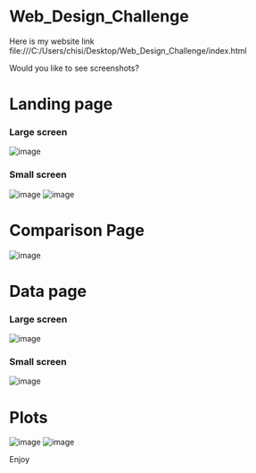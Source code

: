 # Web_Design_Challenge

Here is my website link file:///C:/Users/chisi/Desktop/Web_Design_Challenge/index.html

Would you like to see screenshots?
# Landing page 
### Large screen
![image](https://user-images.githubusercontent.com/99673859/170308460-4cdbbb8c-6598-45c1-961c-e3544ace80f7.png)

### Small screen
![image](https://user-images.githubusercontent.com/99673859/170308765-f804ccaa-fffc-48d3-b614-2bf1b2414a40.png)
![image](https://user-images.githubusercontent.com/99673859/170308936-d42e01aa-2998-4d6e-a1cb-1898051c867b.png)

# Comparison Page 
![image](https://user-images.githubusercontent.com/99673859/170309208-38b663b6-d9ea-4b6b-81de-a442c1408cb3.png)

# Data page 
### Large screen 
![image](https://user-images.githubusercontent.com/99673859/170309587-ed1eaa9f-5f64-4473-8765-09f0bbe60f23.png)

### Small screen
![image](https://user-images.githubusercontent.com/99673859/170310186-28a39bfe-ed23-429b-89fc-83678b48398d.png)

# Plots
![image](https://user-images.githubusercontent.com/99673859/170312393-451bab54-dede-4d17-96ba-707848482140.png)
![image](https://user-images.githubusercontent.com/99673859/170310597-eb1e29e7-a8d3-4085-9a3f-855e55efd25c.png)


Enjoy
